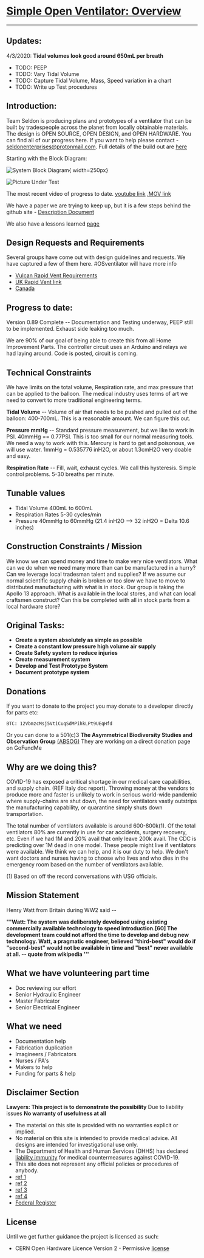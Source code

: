 # [Simple Open Ventilator: Overview](System/README.md)

--------------------------

## Updates:
4/3/2020:
**Tidal volumes look good around 650mL per breath**
* TODO: PEEP
* TODO: Vary Tidal Volume
* TODO: Capture Tidal Volume, Mass, Speed variation in a chart
* TODO: Write up Test procedures

## **Introduction:**
Team Seldon is producing plans and prototypes of a ventilator that can be built by tradespeople across the planet from locally obtainable materials. The design is OPEN SOURCE, OPEN DESIGN, and OPEN HARDWARE. You can find all of our progress here. If you want to help please contact  - seldonenterprises@protonmail.com. Full details of the build out are [here](/System/README.md)


Starting with the Block Diagram:

![System Block Diagram](System/CurrentBlockDiagram2.png){ width=250px}

![Picture Under Test](Progress.jpg)

The most recent video of progress to date.
[youtube link](https://youtu.be/Anu_NY6iPGQ)
[.MOV link](https://github.com/MakerSeldon/SimpleOpenVentilator/LatestVideo.MOV)

We have a paper we are trying to keep up, but it is a few steps behind the github site - [Description Document](System/COVIDventv3Seldon.pdf)

We also have a lessons learned [page](/System/Lessons/README.md)


## Design Requests and Requirements
Several groups have come out with design guidelines and requests. We have captured a few of them here. #OSventilator will have more info

* [Vulcan Rapid Vent Requirements](Documents/VulcanREQ.md)
* [UK Rapid Vent link](https://www.gov.uk/government/publications/coronavirus-covid-19-ventilator-supply-specification/rapidly-manufactured-ventilator-system-specification)
* [Canada](https://www.agorize.com/en/challenges/code-life-challenge/pages/guidelines?lang=en)

## Progress to date:
Version 0.89 Complete -- Documentation and Testing underway, PEEP still to be implemented. Exhaust side leaking too much.


We are 90% of our goal of being able to create this from all Home Improvement Parts. The controller circuit uses an Arduino and relays we had laying around. Code is posted, circuit is coming.



## Technical Constraints
We have limits on the total volume, Respiration rate, and max pressure that can be applied to the balloon. The medical industry uses terms of art we need to convert to more traditional engineering terms.

**Tidal Volume** -- Volume of air that needs to be pushed and pulled out of the balloon: 400-700mL. This is a reasonable amount. We can figure this out.

**Pressure mmHg** -- Standard pressure measurement, but we like to work in PSI.
40mmHg == 0.77PSI. This is too small for our normal measuring tools. We need a way to work with this. Mercury is hard to get and poisonous, we will use water.
1mmHg = 0.535776 inH2O, or about 1.3cmH2O very doable and easy.

**Respiration Rate** -- Fill, wait, exhaust cycles. We call this hysteresis. Simple control problems. 5-30 breaths per minute.

## Tunable values
* Tidal Volume 400mL to 600mL
* Respiration Rates 5-30 cycles/min
* Pressure 40mmHg to 60mmHg (21.4 inH2O --> 32 inH2O = Delta 10.6 inches)

## Construction Constraints / Mission
We know we can spend money and time to make very nice ventilators. What can we do when we need many more than can be manufactured in a hurry? Can we leverage local tradesman talent and supplies? If we assume our normal scientific supply chain is broken or too slow we have to move to distributed manufacturing with what is in stock. Our group is taking the Apollo 13 approach. What is available in the local stores, and what can local craftsmen construct? Can this be completed with all in stock parts from a local hardware store?  

## Original Tasks:
* **Create a system absolutely as simple as possible**
* **Create a constant low pressure high volume air supply**
* **Create Safety system to reduce injuries**
* **Create measurement system**
* **Develop and Test Prototype System**
* **Document prototype system**

## Donations
If you want to donate to the project you may donate to a developer directly for parts etc:
```
BTC: 12VbmzcMsj5VtiCuqSdMPihkLPt9UEqHfd
```

Or you can done to a 501(c)3
**The Asymmetrical Biodiversity Studies and Observation Group**
[(ABSOG)](https://threesecondsuntilmidnight.com/absog/)
They are working on a direct donation page on GoFundMe


## Why are we doing this?
COVID-19 has exposed a critical shortage in our medical care capabilities, and supply chain. (REF Italy doc report). Throwing money at the vendors to produce more and faster is unlikely to work in serious world-wide pandemic where supply-chains are shut down, the need for ventilators vastly outstrips the manufacturing capability, or quarantine simply shuts down transportation.


The total number of ventilators available is around 600-800k(1). Of the total ventilators 80% are currently in use for car accidents, surgery recovery, etc. Even if we had 1M and 20% avail that only leave 200k avail. The CDC is predicting over 1M dead in one model. These people might live if ventilators were available. We think we can help, and it is our duty to help. We don't want doctors and nurses having to choose who lives and who dies in the emergency room based on the number of ventilators available.


(1) Based on off the record conversations with USG officials.

## Mission Statement
Henry Watt from Britain during WW2 said --

**'''Watt: The system was deliberately developed using existing commercially available technology to speed introduction.[60] The development team could not afford the time to develop and debug new technology. Watt, a pragmatic engineer, believed "third-best" would do if "second-best" would not be available in time and "best" never available at all. -- quote from wikipedia
'''**

## What we have volunteering part time
- Doc reviewing our effort
- Senior Hydraulic Engineer
- Master Fabricator
- Senior Electrical Engineer

## What we need
- Documentation help
- Fabrication duplication
- Imagineers / Fabricators
- Nurses / PA's
- Makers to help
- Funding for parts & help


## Disclaimer Section
**Lawyers: This project is to demonstrate the possibility**
Due to liability issues
**No warranty of usefulness at all**
* The material on this site is provided with no warranties explicit or implied.
* No material on this site is intended to provide medical advice. All designs are intended for investigational use only.
* The Department of Health and Human Services (DHHS) has declared [liability immunity](https://www.fda.gov/regulatory-information/laws-enforced-fda/federal-food-drug-and-cosmetic-act-fdc-act) for medical countermeasures against COVID-19.
* This site does not represent any official policies or procedures of anybody.
* [ref 1](https://www.phe.gov/Preparedness/legal/prepact/Pages/COVID19.aspx)
* [ref 2](https://www.policymed.com/2020/03/hhs-issues-declaration-exempting-some-from-liability-related-to-covid-19-preparedness.html)
* [ref 3](https://www.modernhealthcare.com/legal/azar-extends-liability-immunity-fight-against-covid-19)
* [ref 4](https://s3.amazonaws.com/public-inspection.federalregister.gov/2020-05484.pdf)
* [Federal Register](https://www.federalregister.gov/documents/2020/03/17/2020-05484/declaration-under-the-public-readiness-and-emergency-preparedness-act-for-medical-countermeasures)


## License
Until we get further guidance the project is licensed as such:
* CERN Open Hardware Licence Version 2 - Permissive [license](Documents/license.md)
